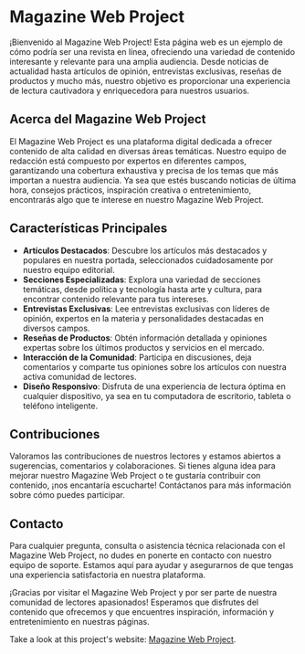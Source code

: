 # Magazine Web Project

¡Bienvenido al Magazine Web Project! Esta página web es un ejemplo de cómo podría ser una revista en línea, ofreciendo una variedad de contenido interesante y relevante para una amplia audiencia. Desde noticias de actualidad hasta artículos de opinión, entrevistas exclusivas, reseñas de productos y mucho más, nuestro objetivo es proporcionar una experiencia de lectura cautivadora y enriquecedora para nuestros usuarios.

## Acerca del Magazine Web Project

El Magazine Web Project es una plataforma digital dedicada a ofrecer contenido de alta calidad en diversas áreas temáticas. Nuestro equipo de redacción está compuesto por expertos en diferentes campos, garantizando una cobertura exhaustiva y precisa de los temas que más importan a nuestra audiencia. Ya sea que estés buscando noticias de última hora, consejos prácticos, inspiración creativa o entretenimiento, encontrarás algo que te interese en nuestro Magazine Web Project.

## Características Principales

- **Artículos Destacados**: Descubre los artículos más destacados y populares en nuestra portada, seleccionados cuidadosamente por nuestro equipo editorial.
- **Secciones Especializadas**: Explora una variedad de secciones temáticas, desde política y tecnología hasta arte y cultura, para encontrar contenido relevante para tus intereses.
- **Entrevistas Exclusivas**: Lee entrevistas exclusivas con líderes de opinión, expertos en la materia y personalidades destacadas en diversos campos.
- **Reseñas de Productos**: Obtén información detallada y opiniones expertas sobre los últimos productos y servicios en el mercado.
- **Interacción de la Comunidad**: Participa en discusiones, deja comentarios y comparte tus opiniones sobre los artículos con nuestra activa comunidad de lectores.
- **Diseño Responsivo**: Disfruta de una experiencia de lectura óptima en cualquier dispositivo, ya sea en tu computadora de escritorio, tableta o teléfono inteligente.

## Contribuciones

Valoramos las contribuciones de nuestros lectores y estamos abiertos a sugerencias, comentarios y colaboraciones. Si tienes alguna idea para mejorar nuestro Magazine Web Project o te gustaría contribuir con contenido, ¡nos encantaría escucharte! Contáctanos para más información sobre cómo puedes participar.

## Contacto

Para cualquier pregunta, consulta o asistencia técnica relacionada con el Magazine Web Project, no dudes en ponerte en contacto con nuestro equipo de soporte. Estamos aquí para ayudar y asegurarnos de que tengas una experiencia satisfactoria en nuestra plataforma.

¡Gracias por visitar el Magazine Web Project y por ser parte de nuestra comunidad de lectores apasionados! Esperamos que disfrutes del contenido que ofrecemos y que encuentres inspiración, información y entretenimiento en nuestras páginas.
<p>Take a look at this project's website: <a href="https://pepejsc.github.io/proyectoRevista/" target="_blank">Magazine Web Project</a>.</p>
